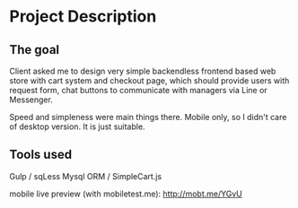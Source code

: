 # Project Description

## The goal
Client asked me to design very simple backendless frontend based web store with cart system and checkout page, which should provide users with request form, chat buttons to communicate with managers via Line or Messenger.

Speed and simpleness were main things there. Mobile only, so I didn't care of desktop version. It is just suitable.

## Tools used
Gulp / sqLess Mysql ORM / SimpleCart.js

mobile live preview (with mobiletest.me): http://mobt.me/YGvU
